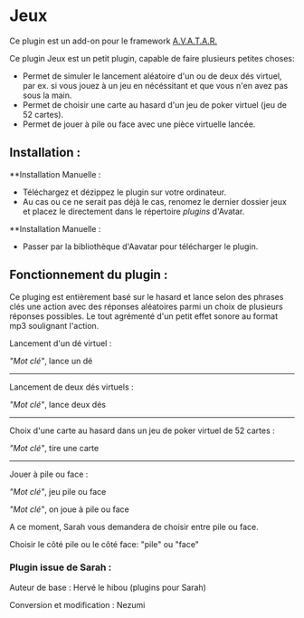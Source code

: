 # Jeux

Ce plugin est un add-on pour le framework [A.V.A.T.A.R.](https://github.com/Spikharpax/A.V.A.T.A.R)

Ce plugin Jeux est un petit plugin, capable de faire plusieurs petites choses:

- Permet de simuler le lancement aléatoire d'un ou de deux dés virtuel, par ex. si vous jouez à un jeu en nécéssitant et que vous n'en avez pas sous la main.
- Permet de choisir une carte au hasard d'un jeu de poker virtuel (jeu de 52 cartes).
- Permet de jouer à pile ou face avec une pièce virtuelle lancée.



## Installation :

**Installation Manuelle :

- Téléchargez et dézippez le plugin sur votre ordinateur.
- Au cas ou ce ne serait pas déjà le cas, renomez le dernier dossier jeux et placez le directement dans le répertoire *plugins* d'Avatar.

**Installation Manuelle :

- Passer par la bibliothèque d'Aavatar pour télécharger le plugin.



## Fonctionnement du plugin :
Ce pluging est entièrement basé sur le hasard et lance selon des phrases clés une action avec des réponses aléatoires parmi un choix de plusieurs réponses possibles. 
Le tout agrémenté d'un petit effet sonore au format mp3 soulignant l'action.

Lancement d'un dé virtuel :

*"Mot clé"*, lance un dé

-----------------------------------------------------------------------------------

Lancement de deux dés virtuels :

*"Mot clé"*, lance deux dés

-----------------------------------------------------------------------------------

Choix d'une carte au hasard dans un jeu de poker virtuel de 52 cartes :

*"Mot clé"*, tire une carte

-----------------------------------------------------------------------------------

Jouer à pile ou face :

*"Mot clé"*, jeu pile ou face

*"Mot clé"*, on joue à pile ou face

A ce moment, Sarah vous demandera de choisir entre pile ou face.

Choisir le côté pile ou le côté face:
"pile" ou "face"



### Plugin issue de Sarah :

Auteur de base : Hervé le hibou (plugins pour Sarah)

Conversion et modification : Nezumi



<br><br><br><br>
